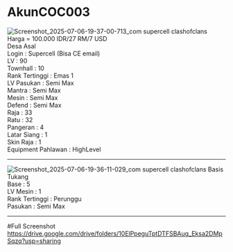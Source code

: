 # AkunCOC003
![Screenshot_2025-07-06-19-37-00-713_com supercell clashofclans](https://github.com/user-attachments/assets/0607dd29-895e-479f-bffd-f0d2a0c5fb04)
Harga = 100.000 IDR/27 RM/7 USD <br>
Desa Asal<br>
Login : Supercell (Bisa CE email) <br>
LV : 90 <br>
Townhall : 10<br>
Rank Tertinggi : Emas 1 <br>
LV Pasukan : Semi Max <br>
Mantra : Semi Max <br>
Mesin : Semi Max<br>
Defend : Semi Max <br>
Raja : 33<br>
Ratu :  32<br>
Pangeran : 4 <br>
Latar Siang : 1<br>
Skin Raja : 1<br>
Equipment Pahlawan : HighLevel
________________
![Screenshot_2025-07-06-19-36-11-029_com supercell clashofclans](https://github.com/user-attachments/assets/ea6afce5-8fee-4545-8bd2-3efefe5c69ff)
Basis Tukang<br>
Base : 5<br>
LV Mesin : 1<br>
Rank Tertinggi : Perunggu<br>
Pasukan : Semi Max<br>
______________
#Full Screenshot<br>
https://drive.google.com/drive/folders/10ElPpeguTptDTFSBAuq_Eksa2DMpSqzq?usp=sharing
